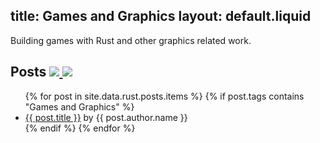 title: Games and Graphics
layout: default.liquid
---

Building games with Rust and other graphics related work.

<h2>
  Posts
  <a class="feedicon" href="/games-and-graphics/feed.rss" title="Games and Graphics RSS Feed">
    <img src="/images/rss.svg" />
  </a>
  <a class="feedicon" href="/games-and-graphics/feed.json" title="Games and Graphics JSON Feed">
    <img src="/images/jsonfeed.png" />
  </a>
</h2>

<ul>
{% for post in site.data.rust.posts.items %}
  {% if post.tags contains "Games and Graphics" %}
  <li><a href="{{ post.url }}">{{ post.title }}</a> by {{ post.author.name }}</li>
  {% endif %}
{% endfor %}
</ul>
